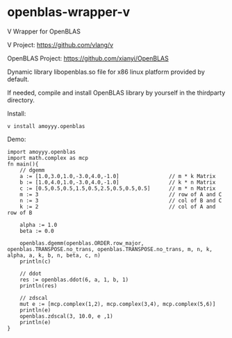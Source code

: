# openblas-wrapper-v
V Wrapper for OpenBLAS

V Project: https://github.com/vlang/v

OpenBLAS Project: https://github.com/xianyi/OpenBLAS

Dynamic library libopenblas.so file for x86 linux platform provided by default.

If needed, compile and install OpenBLAS library by yourself in the thirdparty directory. 

Install:

    v install amoyyy.openblas

Demo: 

    import amoyyy.openblas
    import math.complex as mcp
    fn main(){
        // dgemm
        a := [1.0,3.0,1.0,-3.0,4.0,-1.0]                // m * k Matrix
        b := [1.0,4.0,1.0,-3.0,4.0,-1.0]                // k * n Matrix
        c := [0.5,0.5,0.5,1.5,0.5,2.5,0.5,0.5,0.5]      // m * n Matrix 
        m := 3                                          // row of A and C
        n := 3                                          // col of B and C
        k := 2                                          // col of A and row of B
        
        alpha := 1.0
        beta := 0.0
        
        openblas.dgemm(openblas.ORDER.row_major, openblas.TRANSPOSE.no_trans, openblas.TRANSPOSE.no_trans, m, n, k, alpha, a, k, b, n, beta, c, n)
        println(c)
    
        // ddot
        res := openblas.ddot(6, a, 1, b, 1)
        println(res)
        
        // zdscal
        mut e := [mcp.complex(1,2), mcp.complex(3,4), mcp.complex(5,6)]
        println(e)
        openblas.zdscal(3, 10.0, e ,1)
        println(e)
    }
